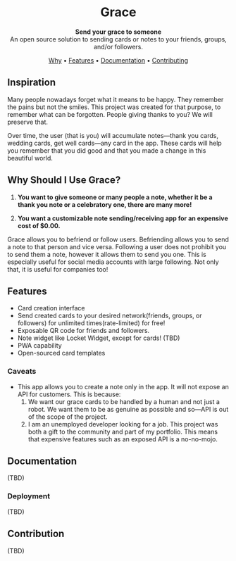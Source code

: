 
<h1 align="center">
  Grace
</h1>

<p align="center">
  <strong>Send your grace to someone</strong> 
  <br />
  An open source solution to sending cards or notes to your friends, groups, and/or followers. 
</p>

<p align="center">
  <a href="#why-should-i-use-grace">Why</a> •
  <a href="#features">Features</a> •
  <a href="#documentation">Documentation</a> •
  <a href="#contribution">Contributing</a>
</p>

## Inspiration
Many people nowadays forget what it means to be happy. They remember the pains but not the smiles. This project was created for that purpose, to remember what can be forgotten. People giving thanks to you? We will preserve that.

Over time, the user (that is you) will accumulate notes—thank you cards, wedding cards, get well cards—any card in the app. These cards will help you remember that you did good and that you made a change in this beautiful world.

## Why Should I Use Grace?
1. **You want to give someone or many people a note, whether it be a thank you note or a celebratory one, there are many more!**

2. **You want a customizable note sending/receiving app for an expensive cost of $0.00.**

Grace allows you to befriend or follow users. Befriending allows you to send a note to that person and vice versa. Following a user does not prohibit you to send them a note, however it allows them to send you one. This is especially useful for social media accounts with large following. Not only that, it is useful for companies too!

## Features
- Card creation interface
- Send created cards to your desired network(friends, groups, or followers) for unlimited times(rate-limited) for free!
- Exposable QR code for friends and followers.
- Note widget like Locket Widget, except for cards! (TBD)
- PWA capability
- Open-sourced card templates

### Caveats
- This app allows you to create a note only in the app. It will not expose an API for customers. This is because:
  1. We want our grace cards to be handled by a human and not just a robot. We want them to be as genuine as possible and so—API is out of the scope of the project.
  2. I am an unemployed developer looking for a job. This project was both a gift to the community and part of my portfolio. This means that expensive features such as an exposed API is a no-no-mojo.

## Documentation
(TBD)

### Deployment
(TBD)

## Contribution
(TBD)